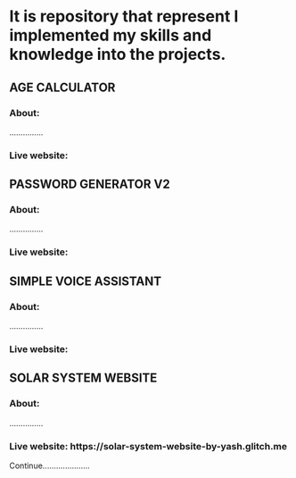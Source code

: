 <h1>It is repository that represent I implemented my skills and knowledge into the projects.</h1>

<h2>AGE CALCULATOR</h2>
<h3>About:</h3>
<p>...............</p>
<h3>Live website: </h3>

<h2>PASSWORD GENERATOR V2</h2>
<h3>About:</h3>
<p>...............</p>
<h3>Live website: </h3>

<h2>SIMPLE VOICE ASSISTANT</h2>
<h3>About:</h3>
<p>...............</p>
<h3>Live website: </h3>

<h2>SOLAR SYSTEM WEBSITE</h2>
<h3>About:</h3>
<p>...............</p>
<h3>Live website: https://solar-system-website-by-yash.glitch.me</h3>
Continue.....................
